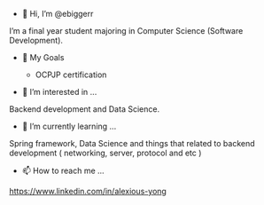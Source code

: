 - 👋 Hi, I’m @ebiggerr

I’m a final year student majoring in Computer Science (Software Development).

- 👀 My Goals
  - OCPJP certification

- 👀 I’m interested in ...

Backend development and Data Science.

- 🌱 I’m currently learning ...

Spring framework, Data Science and things that related to backend development ( networking, server, protocol and etc )

- 📫 How to reach me ...

https://www.linkedin.com/in/alexious-yong

<!---
ebiggerr/ebiggerr is a ✨ special ✨ repository because its `README.md` (this file) appears on your GitHub profile.
You can click the Preview link to take a look at your changes.
--->
